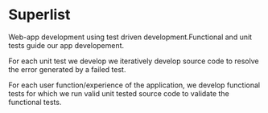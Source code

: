 # Superlist
Web-app development using test driven development.Functional and unit tests guide our app developement. 

For each unit test we develop we iteratively develop source code to resolve the error generated by a 
failed test. 

For each user function/experience of the application, we develop functional tests for which we run valid unit tested source code to validate the functional tests.